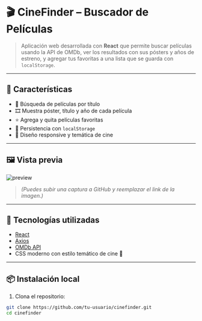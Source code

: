 # 🎬 CineFinder – Buscador de Películas

> Aplicación web desarrollada con **React** que permite buscar películas usando la API de OMDb, ver los resultados con sus pósters y años de estreno, y agregar tus favoritas a una lista que se guarda con `localStorage`.

---

## 🌟 Características

- 🔎 Búsqueda de películas por título
- 🎞️ Muestra póster, título y año de cada película
- ⭐ Agrega y quita películas favoritas
- 💾 Persistencia con `localStorage`
- 📱 Diseño responsive y temática de cine

---

## 🖼️ Vista previa


![preview](https://github.com/user-attachments/assets/36150874-6a01-4feb-9cc1-056dcbad3aa9)


> *(Puedes subir una captura a GitHub y reemplazar el link de la imagen.)*

---

## 🚀 Tecnologías utilizadas

- [React](https://reactjs.org/)
- [Axios](https://axios-http.com/)
- [OMDb API](https://www.omdbapi.com/)
- CSS moderno con estilo temático de cine 🎥

---

## 📦 Instalación local

1. Clona el repositorio:

```bash
git clone https://github.com/tu-usuario/cinefinder.git
cd cinefinder
